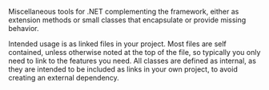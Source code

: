 Miscellaneous tools for .NET complementing the framework, either as extension methods or small classes that encapsulate or provide missing behavior.

Intended usage is as linked files in your project. Most files are self contained, unless otherwise noted at the top of the file, so typically you only need to link to the features you need. All classes are defined as internal, as they are intended to be included as links in your own project, to avoid creating an external dependency.